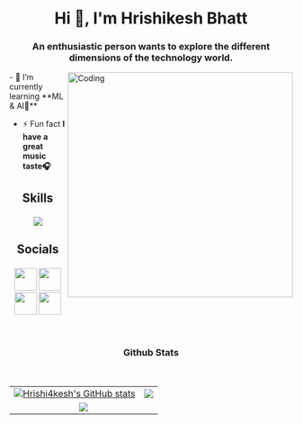 <h1 align="center">Hi 👋, I'm Hrishikesh Bhatt</h1>
<h3 align="center">An enthusiastic person wants to explore the different dimensions of the technology world.</h3>
<img align="right" alt="Coding" width="400" src="https://cdn.pixabay.com/animation/2023/01/24/10/52/10-52-12-184_512.gif">
- 🌱 I’m currently learning **ML & AI🤖**

- ⚡ Fun fact **I have a great music taste🎧**

<h2><p align="center">Skills</p></h2>

<p align="center">
     <img src="https://skillicons.dev/icons?i=python,cpp,c,java,js,html,css,bootstrap,mysql,firebase,androidstudio,netlify,linux,bash,git,github,figma,ai&perline=6">
</p>

<h2><p align="center">Socials</p></h2>

<p align="center">
    <a href="https://github.com/Hrishi4kesh" target="_blank" rel="noreferrer"><img src="https://raw.githubusercontent.com/danielcranney/readme-generator/main/public/icons/socials/github-dark.svg" width="40" height="40" /></a>
    <a href="https://www.instagram.com/_hrishikesh_bhatt_" target="_blank" rel="noreferrer"><img src="https://raw.githubusercontent.com/danielcranney/readme-generator/main/public/icons/socials/instagram.svg" width="40" height="40" /></a>
    <a href="https://www.linkedin.com/in/hrishikeshbhatt01" target="_blank" rel="noreferrer"><img src="https://raw.githubusercontent.com/danielcranney/readme-generator/main/public/icons/socials/linkedin.svg" width="40" height="40" /></a> 
    <a href="https://twitter.com/_Hrishi_kesh_" target="_blank" rel="noreferrer"><img src="https://raw.githubusercontent.com/danielcranney/readme-generator/main/public/icons/socials/twitter.svg" width="40" height="40" /></a></p>

<br>
<h3><p align="center"><b>Github Stats</b></p></h3>
<table>
     <tr> 
          <td>
               <a href="https://github.com/Hrishi4kesh"><img src="https://github-readme-stats.vercel.app/api?username=Hrishi4kesh&show_icons=true&theme=transparent&hide_border=true" alt="Hrishi4kesh's GitHub stats" /></a> 
          </td> 
          <td> 
               <a href="https://github.com/Hrishi4kesh"><img src="https://github-readme-streak-stats.herokuapp.com/?user=Hrishi4kesh&stroke=0891b2&background=0d1117&ring=ec4899&fire=ec4899&currStreakNum=0891b2&currStreakLabel=ec4899&sideNums=0891b2&sideLabels=0891b2&dates=0891b2&hide_border=true" /></a>
          </td> 
     </tr> 
     <br>
     <tr>
          <td colspan="2" align="center">
               <center>
               <a href="https://visitorbadge.io/status?path=https%3A%2F%2Fgithub.com%2FHrishi4kesh"><img src="https://api.visitorbadge.io/api/visitors?path=https%3A%2F%2Fgithub.com%2FHrishi4kesh&label=Visitors&labelColor=%23d9e3f0&countColor=%23555555&style=flat&labelStyle=upper" /></a>
               </center>
          </td>
     </tr>
</table>

